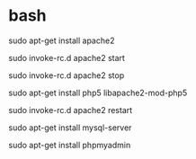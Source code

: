 # bash
sudo apt-get install apache2

sudo invoke-rc.d apache2 start

sudo invoke-rc.d apache2 stop

sudo apt-get install php5 libapache2-mod-php5

sudo invoke-rc.d apache2 restart

sudo apt-get install mysql-server

sudo apt-get install phpmyadmin

